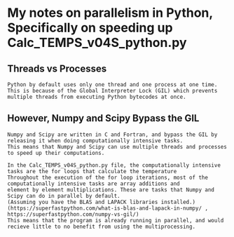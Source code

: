 # My notes on parallelism in Python, Specifically on speeding up Calc_TEMPS_v04S_python.py

## Threads vs Processes
    Python by default uses only one thread and one process at one time. 
    This is because of the Global Interpreter Lock (GIL) which prevents multiple threads from executing Python bytecodes at once.
    
## However, Numpy and Scipy Bypass the GIL
    Numpy and Scipy are written in C and Fortran, and bypass the GIL by releasing it when doing computationally intensive tasks.
    This means that Numpy and Scipy can use multiple threads and processes to speed up their computations.
    
    In the Calc_TEMPS_v04S_python.py file, the computationally intensive tasks are the for loops that calculate the temperature
    Throughout the execution of the for loop iterations, most of the computationally intensive tasks are array additions and
    element by element multiplications. These are tasks that Numpy and Scipy can do in parallel by default. 
    (Assuming you have the BLAS and LAPACK libraries installed.) (https://superfastpython.com/what-is-blas-and-lapack-in-numpy/ , https://superfastpython.com/numpy-vs-gil/) 
    This means that the program is already running in parallel, and would recieve little to no benefit from using the multiprocessing.

